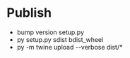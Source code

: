 
# Publish 

- bump version setup.py
- py setup.py sdist bdist_wheel
- py -m twine upload --verbose dist/* 
